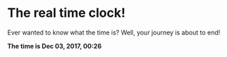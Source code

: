 # The real time clock!

Ever wanted to know what the time is? Well, your journey is about to end!

**The time is Dec 03, 2017, 00:26**